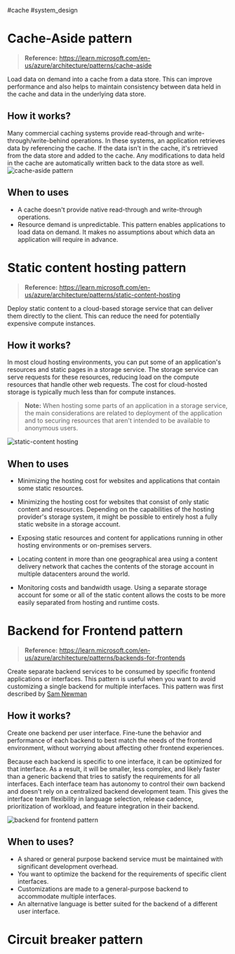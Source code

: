 #cache #system_design
# Cache-Aside pattern
> **Reference:** https://learn.microsoft.com/en-us/azure/architecture/patterns/cache-aside

Load data on demand into a cache from a data store. This can improve performance and also helps to maintain consistency between data held in the cache and data in the underlying data store.
## How it works?
Many commercial caching systems provide read-through and write-through/write-behind operations. In these systems, an application retrieves data by referencing the cache. If the data isn't in the cache, it's retrieved from the data store and added to the cache. Any modifications to data held in the cache are automatically written back to the data store as well.
![cache-aside pattern](https://learn.microsoft.com/en-us/azure/architecture/patterns/_images/cache-aside-diagram.png)

## When to uses
- A cache doesn't provide native read-through and write-through operations.
- Resource demand is unpredictable. This pattern enables applications to load data on demand. It makes no assumptions about which data an application will require in advance.

# Static content hosting pattern
> **Reference:** https://learn.microsoft.com/en-us/azure/architecture/patterns/static-content-hosting

Deploy static content to a cloud-based storage service that can deliver them directly to the client. This can reduce the need for potentially expensive compute instances.

## How it works?
In most cloud hosting environments, you can put some of an application's resources and static pages in a storage service. The storage service can serve requests for these resources, reducing load on the compute resources that handle other web requests. The cost for cloud-hosted storage is typically much less than for compute instances.

> **Note:** When hosting some parts of an application in a storage service, the main considerations are related to deployment of the application and to securing resources that aren't intended to be available to anonymous users.

![static-content hosting](https://learn.microsoft.com/en-us/azure/architecture/patterns/_images/static-content-hosting-pattern.png)

## When to uses
- Minimizing the hosting cost for websites and applications that contain some static resources.
    
- Minimizing the hosting cost for websites that consist of only static content and resources. Depending on the capabilities of the hosting provider's storage system, it might be possible to entirely host a fully static website in a storage account.
    
- Exposing static resources and content for applications running in other hosting environments or on-premises servers.
    
- Locating content in more than one geographical area using a content delivery network that caches the contents of the storage account in multiple datacenters around the world.
    
- Monitoring costs and bandwidth usage. Using a separate storage account for some or all of the static content allows the costs to be more easily separated from hosting and runtime costs.
# Backend for Frontend pattern
> **Reference:** https://learn.microsoft.com/en-us/azure/architecture/patterns/backends-for-frontends

Create separate backend services to be consumed by specific frontend applications or interfaces. This pattern is useful when you want to avoid customizing a single backend for multiple interfaces. This pattern was first described by [Sam Newman](https://samnewman.io/patterns/architectural/bff/)

## How it works?
Create one backend per user interface. Fine-tune the behavior and performance of each backend to best match the needs of the frontend environment, without worrying about affecting other frontend experiences.

Because each backend is specific to one interface, it can be optimized for that interface. As a result, it will be smaller, less complex, and likely faster than a generic backend that tries to satisfy the requirements for all interfaces. Each interface team has autonomy to control their own backend and doesn't rely on a centralized backend development team. This gives the interface team flexibility in language selection, release cadence, prioritization of workload, and feature integration in their backend.

![backend for frontend pattern](https://learn.microsoft.com/en-us/azure/architecture/patterns/_images/backend-for-frontend-example.png)

## When to uses?
- A shared or general purpose backend service must be maintained with significant development overhead.
- You want to optimize the backend for the requirements of specific client interfaces.
- Customizations are made to a general-purpose backend to accommodate multiple interfaces.
- An alternative language is better suited for the backend of a different user interface.

# Circuit breaker pattern
